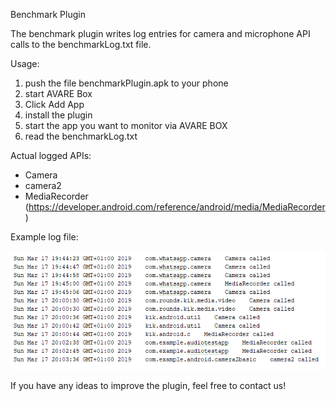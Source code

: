 Benchmark Plugin

The benchmark plugin writes log entries for camera and microphone API calls to the benchmarkLog.txt file.

Usage: 
1. push the file benchmarkPlugin.apk to your phone
2. start AVARE Box
3. Click Add App
4. install the plugin
5. start the app you want to monitor via AVARE BOX
6. read the benchmarkLog.txt

Actual logged APIs:

- Camera 
- camera2
- MediaRecorder (https://developer.android.com/reference/android/media/MediaRecorder)


Example log file:

![alt text](https://github.com/chritsian/PRIVACY-AVARE/blob/master/AVARE-Box-Plug-ins/benchmarkPlugin/screenshot/screen.PNG)


If you have any ideas to improve the plugin, feel free to contact us!
